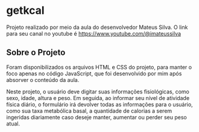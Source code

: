 # getkcal

Projeto realizado por meio da aula do desenvolvedor Mateus Silva. O link para seu canal no youtube é https://www.youtube.com/@imateussilva

## Sobre o Projeto

Foram disponibilizados os arquivos HTML e CSS do projeto, para manter o foco apenas no código JavaScript, que foi desenvolvido por mim após absorver o conteúdo da aula.

Neste projeto, o usuário deve digitar suas informações fisiológicas, como sexo, idade, altura e peso. Em seguida, ao informar seu nível de atividade física diário, o formulário irá devolver todas as informações para o usuário, como sua taxa metabólica basal, a quantidade de calorias a serem ingeridas diariamente caso deseje manter, aumentar ou perder seu peso atual.
